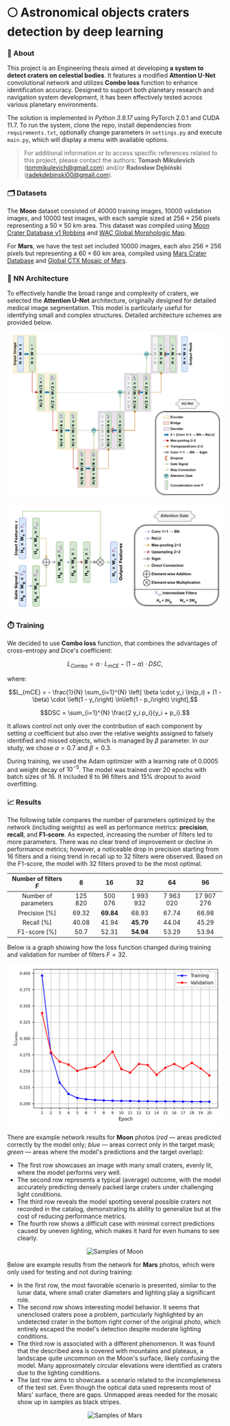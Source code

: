 # 🌕 Astronomical objects craters detection by deep learning

### 📑 About

This project is an Engineering thesis aimed at developing **a system to detect craters on celestial bodies**. It features a modified **Attention U-Net** convolutional network and utilizes **Combo loss** function to enhance identification accuracy. Designed to support both planetary research and navigation system development, it has been effectively tested across various planetary environments. 

The solution is implemented in *Python 3.9.17* using PyTorch 2.0.1 and CUDA 11.7. To run the system, clone the repo, install dependencies from `requirements.txt`, optionally change parameters in `settings.py` and execute `main.py`, which will display a menu with available options.

> For additional information or to access specific references related to this project, please contact the authors: **Tomash Mikulevich** (tommikulevich@gmail.com) and/or **Radosław Dębiński** (radekdebinski00@gmail.com).

### 🗂️ Datasets

The **Moon** dataset consisted of 40000 training images, 10000 validation images, and 10000 test images, with each sample sized at $256×256$ pixels representing a $50×50$ km area. This dataset was compiled using [Moon Crater Database v1 Robbins](https://astrogeology.usgs.gov/search/map/Moon/Research/Craters/lunar_crater_database_robbins_2018) and [WAC Global Morphologic Map](https://wms.lroc.asu.edu/lroc/view_rdr/WAC_GLOBAL). 

For **Mars**, we have the test set included 10000 images, each also $256×256$ pixels but representing a $60×60$ km area, compiled using [Mars Crater Database](https://craters.sjrdesign.net/) and [Global CTX Mosaic of Mars](https://murray-lab.caltech.edu/CTX/index.html). 

### 🧠 NN Architecture

To effectively handle the broad range and complexity of craters, we selected the **Attention U-Net** architecture, originally designed for detailed medical image segmentation. This model is particularly useful for identifying small and complex structures. Detailed architecture schemes are provided below.

<p align="center">
  <img src="data/_readme-img/1-AttentionUNet.png?raw=true" alt="Attention U-Net">
</p>

<p align="center">
  <img src="data/_readme-img/2-AttentionGate.png?raw=true" alt="Attention Gate">
</p>

### ⏱️ Training

We decided to use **Combo loss** function, that combines the advantages of cross-entropy and Dice's coefficient:

$$L_{Combo} = \alpha \cdot L_{mCE} - (1 - \alpha) \cdot DSC,$$

where:

$$L_{mCE} = - \frac{1}{N} \sum_{i=1}^{N} \left[ \beta \cdot y_i \ln(p_i) + (1 - \beta) \cdot \left(1 - y_i\right) \ln\left(1 - p_i\right) \right],$$

$$DSC = \sum_{i=1}^{N} \frac{2 y_i p_i}{y_i + p_i}.$$

It allows control not only over the contribution of each component by setting $\alpha$ coefficient but also over the relative weights assigned to falsely identified and missed objects, which is managed by $\beta$ parameter. In our study, we chose $\alpha=0.7$ and $\beta=0.3$.

During training, we used the Adam optimizer with a learning rate of $0.0005$ and weight decay of $10^{-5}$. The model was trained over $20$ epochs with batch sizes of $16$. It included $8$ to $96$ filters and $15\%$ dropout to avoid overfitting. 

### 📈 Results

The following table compares the number of parameters optimized by the network (including weights) as well as performance metrics: **precision**, **recall**, and **F1-score**. As expected, increasing the number of filters led to more parameters. There was no clear trend of improvement or decline in performance metrics; however, a noticeable drop in precision starting from 16 filters and a rising trend in recall up to 32 filters were observed. Based on the F1-score, the model with 32 filters proved to be the most optimal.

|Number of filters $F$|8|16|32|64|96|
|:-------:|:-----:|:-----:|:-----:|:-----:|:-----:|
|Number of parameters|125 820|500 076|1 993 932|7 963 020|17 907 276|
|Precision [%]|69.32|**69.84**|68.93|67.74|66.98|
|Recall [%]|40.08|41.94|**45.79**|44.04|45.29|
|F1-score [%]|50.7|52.31|**54.94**|53.29|53.94|

Below is a graph showing how the loss function changed during training and validation for number of filters $F=32$.

<p align="center">
  <img src="data/_readme-img/3-Loss_F32.png?raw=true" width="600" alt="Loss plot">
</p>

There are example network results for **Moon** photos (*red* — areas predicted correctly by the model only; *blue* — areas correct only in the target mask; *green* — areas where the model's predictions and the target overlap):
- The first row showcases an image with many small craters, evenly lit, where the model performs very well.
- The second row represents a typical (average) outcome, with the model accurately predicting densely packed large craters under challenging light conditions.
- The third row reveals the model spotting several possible craters not recorded in the catalog, demonstrating its ability to generalize but at the cost of reducing performance metrics.
- The fourth row shows a difficult case with minimal correct predictions caused by uneven lighting, which makes it hard for even humans to see clearly.

<p align="center">
  <img src="data/_readme-img/4-Results-Moon.png?raw=true" alt="Samples of Moon">
</p>

Below are example results from the network for **Mars** photos, which were only used for testing and not during training:
- In the first row, the most favorable scenario is presented, similar to the lunar data, where small crater diameters and lighting play a significant role.
- The second row shows interesting model behavior. It seems that unenclosed craters pose a problem, particularly highlighted by an undetected crater in the bottom right corner of the original photo, which entirely escaped the model's detection despite moderate lighting conditions.
- The third row is associated with a different phenomenon. It was found that the described area is covered with mountains and plateaus, a landscape quite uncommon on the Moon's surface, likely confusing the model. Many approximately circular elevations were identified as craters due to the lighting conditions.
- The last row aims to showcase a scenario related to the incompleteness of the test set. Even though the optical data used represents most of Mars' surface, there are gaps. Unmapped areas needed for the mosaic show up in samples as black stripes.

<p align="center">
  <img src="data/_readme-img/5-Results-Mars.png?raw=true" alt="Samples of Mars">
</p>